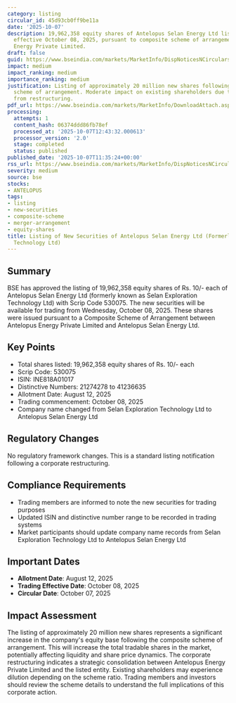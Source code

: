 ```yaml
---
category: listing
circular_id: 45d93cb0ff9be11a
date: '2025-10-07'
description: 19,962,358 equity shares of Antelopus Selan Energy Ltd listed on BSE
  effective October 08, 2025, pursuant to composite scheme of arrangement with Antelopus
  Energy Private Limited.
draft: false
guid: https://www.bseindia.com/markets/MarketInfo/DispNoticesNCirculars.aspx?Noticeid={B4FB7C9C-FCB6-421C-ADDF-268ACAE0DC1F}&noticeno=20251007-27&dt=10/07/2025&icount=27&totcount=34&flag=0
impact: medium
impact_ranking: medium
importance_ranking: medium
justification: Listing of approximately 20 million new shares following composite
  scheme of arrangement. Moderate impact on existing shareholders due to share dilution
  from restructuring.
pdf_url: https://www.bseindia.com/markets/MarketInfo/DownloadAttach.aspx?id=20251007-27&attachedId=
processing:
  attempts: 1
  content_hash: 06374ddd86fb78ef
  processed_at: '2025-10-07T12:43:32.000613'
  processor_version: '2.0'
  stage: completed
  status: published
published_date: '2025-10-07T11:35:24+00:00'
rss_url: https://www.bseindia.com/markets/MarketInfo/DispNoticesNCirculars.aspx?Noticeid={B4FB7C9C-FCB6-421C-ADDF-268ACAE0DC1F}&noticeno=20251007-27&dt=10/07/2025&icount=27&totcount=34&flag=0
severity: medium
source: bse
stocks:
- ANTELOPUS
tags:
- listing
- new-securities
- composite-scheme
- merger-arrangement
- equity-shares
title: Listing of New Securities of Antelopus Selan Energy Ltd (Formerly Selan Exploration
  Technology Ltd)
---
```


## Summary

BSE has approved the listing of 19,962,358 equity shares of Rs. 10/- each of Antelopus Selan Energy Ltd (formerly known as Selan Exploration Technology Ltd) with Scrip Code 530075. The new securities will be available for trading from Wednesday, October 08, 2025. These shares were issued pursuant to a Composite Scheme of Arrangement between Antelopus Energy Private Limited and Antelopus Selan Energy Ltd.

## Key Points

- Total shares listed: 19,962,358 equity shares of Rs. 10/- each
- Scrip Code: 530075
- ISIN: INE818A01017
- Distinctive Numbers: 21274278 to 41236635
- Allotment Date: August 12, 2025
- Trading commencement: October 08, 2025
- Company name changed from Selan Exploration Technology Ltd to Antelopus Selan Energy Ltd

## Regulatory Changes

No regulatory framework changes. This is a standard listing notification following a corporate restructuring.

## Compliance Requirements

- Trading members are informed to note the new securities for trading purposes
- Updated ISIN and distinctive number range to be recorded in trading systems
- Market participants should update company name records from Selan Exploration Technology Ltd to Antelopus Selan Energy Ltd

## Important Dates

- **Allotment Date**: August 12, 2025
- **Trading Effective Date**: October 08, 2025
- **Circular Date**: October 07, 2025

## Impact Assessment

The listing of approximately 20 million new shares represents a significant increase in the company's equity base following the composite scheme of arrangement. This will increase the total tradable shares in the market, potentially affecting liquidity and share price dynamics. The corporate restructuring indicates a strategic consolidation between Antelopus Energy Private Limited and the listed entity. Existing shareholders may experience dilution depending on the scheme ratio. Trading members and investors should review the scheme details to understand the full implications of this corporate action.